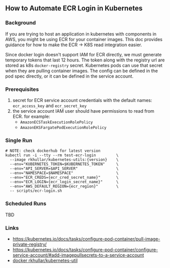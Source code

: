 ## How to Automate ECR Login in Kubernetes

### Background
If you are trying to host an application in kubernetes with components in AWS, you might be using ECR for your container
images. This doc provides guidance for how to make the ECR -> K8S read integration easier.

Since docker login doesn't support IAM for ECR directly, we must generate temporary tokens that last 12 hours. The token
along with the registry url are stored as k8s `docker-registry` secret. Kubernetes pods can use that secret when they are
pulling container images. The config can be defined in the pod spec directly, or it can be defined in the service account.

### Prerequisites
1. secret for ECR service account credentials with the default names: `ecr_access_key` and `ecr_secret_key`
2. the service account IAM user should have permissions to read from ECR. for example:
   - `AmazonECSTaskExecutionRolePolicy`
   - `AmazonEKSFargatePodExecutionRolePolicy`

### Single Run
```shell
# NOTE: check dockerhub for latest version
kubectl run -i --tty --rm test-ecr-login         \
  --image rkhullar/kubernetes-utils:{version}    \
  --env="KUBERNETES_TOKEN=$KUBERNETES_TOKEN"     \
  --env="API_SERVER=$API_SERVER"                 \
  --env="NAMESPACE=$NAMESPACE"                   \
  --env="ECR_CREDS={ecr_cred_secret_name}"       \
  --env="ECR_LOGIN={ecr_login_secret_name}"      \
  --env="AWS_DEFAULT_REGION={ecr_region}"        \
  -- scripts/ecr-login.sh
```

### Scheduled Runs
TBD

### Links
- https://kubernetes.io/docs/tasks/configure-pod-container/pull-image-private-registry/
- https://kubernetes.io/docs/tasks/configure-pod-container/configure-service-account/#add-imagepullsecrets-to-a-service-account
- [docker rkhullar/kubernetes-util][k8s-util]

[k8s-util]: https://hub.docker.com/repository/docker/rkhullar/kubernetes-utils
